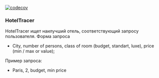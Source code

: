 [![codecov](https://codecov.io/gh/LaRtik/programming_sem2/branch/main/graph/badge.svg?token=V2XUFTF4VY)](https://codecov.io/gh/LaRtik/programming_sem2)

### HotelTracer

HotelTracer ищет наилучший отель, соответствующий запросу пользователя. Форма запроса
- City, number of persons, class of room (budget, standart, luxe), price (min / max or value);

Пример запроса:
- Paris, 2, budget, min price
